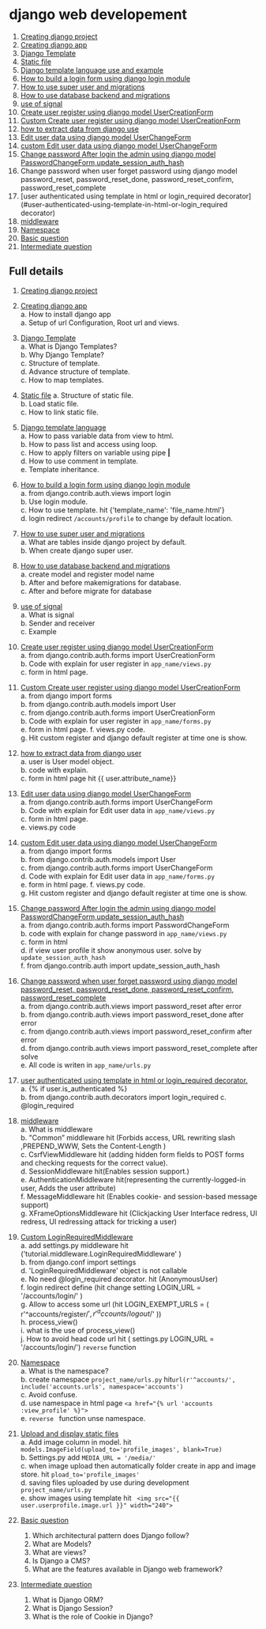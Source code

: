 # django web developement
1. [Creating django project](#Creating-django-project)    
1. [Creating django app](#Creating-django-app)  
1. [Django Template](#Django-Template)  
1. [Static file](#Static-file)  
1. [Django template language use and example](#Django-template-language-use-and-example)  
1. [How to build a login form using django login module](#How-to-build-a-login-form-using-django-login-module)  
1. [How to use super user and migrations](#How-to-use-super-user-and-migrations) 
1. [How to use database backend and migrations](#How-to-use-database-backend-and-migrations)  
1. [use of signal](#use-of-signal)   
1. [Create user register using django model UserCreationForm](#Create-user-register-using-django-model-UserCreationForm)  
1. [Custom Create user register using django model UserCreationForm ](#Custom-Create-user-register-using-django-model-UserCreationForm ) 
1. [how to extract data from django use](#how-to-extract-data-from-django-use)  
1. [Edit user data using django model UserChangeForm](#Edit-user-data-using-django-model-UserChangeForm)  
1. [custom Edit user data using django model UserChangeForm](#custom-Edit-user-data-using-django-model-UserChangeForm)  
1. [Change password After login the admin using django model PasswordChangeForm,update_session_auth_hash](#Change-password-After-login-the-admin-using-django-model-PasswordChangeForm,update_session_auth_hash)  
1. Change password when user forget password using django model password_reset, password_reset_done, password_reset_confirm, password_reset_complete  
1. [user authenticated using template in html or login_required decorator](#user-authenticated-using-template-in-html-or-login_required decorator)  
1. [middleware](#middleware)  
1. [Namespace](#Namespace)  
1. [Basic question](#Basic-question)
1. [Intermediate question](#Intermediate-question )

## Full details 
1. [Creating django project](https://github.com/MaazMS/django-web-developement/blob/Django/Document/1.md)    
1. [Creating django app](https://github.com/MaazMS/django-web-developement/blob/Django/Document/2.md)  
    a. How to install django app  
    a. Setup of url Configuration, Root url and views. 
1. [Django Template](https://github.com/MaazMS/django-web-developement/blob/Django/Document/3.md)     
    a. What is Django Templates?       
    b. Why Django Template?   
    c. Structure of template.    
    d. Advance structure of template.    
    c. How to map templates.   
1. [Static file](https://github.com/MaazMS/django-web-developement/blob/Django/Document/4.md) 
    a. Structure of static file.   
    b. Load static file.   
    c. How to link static file.   
1. [Django template language](https://github.com/MaazMS/django-web-developement/blob/Django/Document/5.md)  
    a. How to pass variable data from view to html.  
    b. How to  pass list and access using loop.  
    c. How to apply filters on variable using pipe **|**  
    d. How to use comment in template.  
    e. Template inheritance. 
1. [How to build a login form using django login module](https://github.com/MaazMS/django-web-developement/blob/Django/Document/6.md)    
    a. from django.contrib.auth.views import login     
    b. Use login module.      
    c. How to use template. hit {'template_name': 'file_name.html'}    
    d. login redirect `/accounts/profile` to change by default location.    
1. [How to use super user and migrations ](https://github.com/MaazMS/django-web-developement/blob/Django/Document/7.md)     
    a. What are tables inside django project by default.     
    b. When create django super user.      
1. [How to use database backend and migrations](https://github.com/MaazMS/django-web-developement/blob/Django/Document/8.md)     
    a. create model and register model name  
    b. After and before makemigrations for database.     
    c. After and before migrate for database   
1. [use of signal](https://github.com/MaazMS/django-web-developement/blob/Django/Document/9.md)     
    a. What is signal    
    b. Sender and receiver   
    c. Example    
1. [Create user register using django model UserCreationForm](https://github.com/MaazMS/django-web-developement/blob/Django/Document/10.md)  
    a. from django.contrib.auth.forms import UserCreationForm   
    b. Code with explain for user register in `app_name/views.py`        
    c. form in html page.   
1. [Custom Create user register using django model UserCreationForm](https://github.com/MaazMS/django-web-developement/blob/Django/Document/11.md)    
    a. from django import forms    
    b. from django.contrib.auth.models import User    
    c. from django.contrib.auth.forms import UserCreationForm   
    b. Code with explain for user register in `app_name/forms.py`     
    e. form in html page.
    f. views.py code.   
    g. Hit custom register and django default register at time one is show.     
1. [how to extract data from django user](https://github.com/MaazMS/django-web-developement/blob/Django/Document/12.md)    
    a. user is User model object.  
    b. code with explain.           
    c. form in html page hit {{ user.attribute_name}}     
1. [Edit user data using django model UserChangeForm](https://github.com/MaazMS/django-web-developement/blob/Django/Document/13.md)     
    a. from django.contrib.auth.forms import UserChangeForm     
    b. Code with explain for Edit user data in `app_name/views.py`     
    c. form in html page.     
    e. views.py code    
1. [custom Edit user data using django model UserChangeForm](https://github.com/MaazMS/django-web-developement/blob/Django/Document/14.md)      
    a. from django import forms      
    b. from django.contrib.auth.models import User    
    c. from django.contrib.auth.forms import UserChangeForm   
    d. Code with explain for Edit user data in `app_name/forms.py`  
    e. form in html page. 
    f. views.py code.      
    g. Hit custom register and django default register at time one is show.      
1. [Change password After login the admin using django model PasswordChangeForm,update_session_auth_hash ](https://github.com/MaazMS/django-web-developement/blob/Django/Document/15.md)      
    a. from django.contrib.auth.forms import PasswordChangeForm  
    b. code with explain for change password in `app_name/views.py`  
    c. form in html  
    d. if view user profile it show anonymous user. solve by `update_session_auth_hash`     
    f. from django.contrib.auth import update_session_auth_hash   
1. [Change password when user forget password using django model password_reset, password_reset_done, password_reset_confirm, password_reset_complete](https://github.com/MaazMS/django-web-developement/blob/Django/Document/16.md)     
    a. from django.contrib.auth.views import password_reset after error    
    b. from django.contrib.auth.views import password_reset_done after error  
    c. from django.contrib.auth.views import password_reset_confirm after error   
    d. from django.contrib.auth.views import password_reset_complete after solve   
    e. All code is writen in `app_name/urls.py`   
1. [user authenticated using template in html or login_required decorator.](https://github.com/MaazMS/django-web-developement/blob/Django/Document/17.md)     
    a. {% if user.is_authenticated %}   
    b. from django.contrib.auth.decorators import login_required 
    c. @login_required   
1. [middleware](https://github.com/MaazMS/django-web-developement/blob/Django/Document/18.md)      
    a. What is middleware      
    b. "Common” middleware hit (Forbids access, URL rewriting slash ,PREPEND_WWW, Sets the Content-Length )       
    c. CsrfViewMiddleware hit (adding hidden form fields to POST forms and checking requests for the correct value).  
    d. SessionMiddleware hit(Enables session support.)    
    e. AuthenticationMiddleware hit(representing the currently-logged-in user, Adds the user attribute)    
    f. MessageMiddleware hit (Enables cookie- and session-based message support)      
    g. XFrameOptionsMiddleware hit (Clickjacking User Interface redress, UI redress, UI redressing attack for tricking a user)   

1. [Custom LoginRequiredMiddleware](https://github.com/MaazMS/django-web-developement/blob/Django/Document/19.md)    
    a. add settings.py middleware hit ('tutorial.middleware.LoginRequiredMiddleware' )    
    b. from django.conf import settings   
    d. 'LoginRequiredMiddleware' object is not callable    
    e. No need @login_required decorator.  hit (AnonymousUser)    
    f. login redirect define (hit change setting  LOGIN_URL = '/accounts/login/' )     
    g. Allow to access some url (hit LOGIN_EXEMPT_URLS = ( r'^accounts/register/$', r'^accounts/logout/$' ))      
    h. process_view()     
    i. what is the use of process_view()      
    j. How to avoid head code url hit ( settings.py LOGIN_URL = '/accounts/login/') `reverse` function    
1. [Namespace](https://github.com/MaazMS/django-web-developement/blob/Django/Document/20.md)      
    a. What is the namespace?   
    b. create namespace `project_name/urls.py` hit`url(r'^accounts/', include('accounts.urls', namespace='accounts')`    
    c. Avoid confuse.  
    d. use namespace in html page `<a href="{% url 'accounts :view_profile' %}">`  
    e. `reverse `  function unse namespace.    
1. [Upload and display static files](https://github.com/MaazMS/django-web-developement/blob/Django/Document/upload_images_21.md)      
    a. Add image column in model. hit `models.ImageField(upload_to='profile_images', blank=True)`     
    b. Settings.py  add `MEDIA_URL = '/media/'`     
    c. when image upload then automatically folder create in app and image store. hit `pload_to='profile_images'`        
    d. saving files uploaded by use during development `project_name/urls.py`     
    e. show images using template hit ` <img src="{{ user.userprofile.image.url }}" width="240">`         

1. [Basic question](https://github.com/MaazMS/django-web-developement/blob/Django/Document/28.md)
    1. Which architectural pattern does Django follow?  
    1. What are Models?  
    1. What are views?  
    1. Is Django a CMS?   
    1. What are the features available in Django web framework?      
1. [Intermediate question](https://github.com/MaazMS/django-web-developement/blob/Django/Document/29.md)  
    1. What is Django ORM?   
    1. What is Django Session?   
    1. What is the role of Cookie in Django?   
          